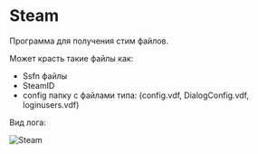 # Steam
Программа для получения стим файлов.

Может красть такие файлы как:
- Ssfn файлы
- SteamID
- config папку с файлами типа: (config.vdf, DialogConfig.vdf, loginusers.vdf)

Вид лога:

![Steam](https://github.com/r3xq1/Steam/blob/master/2.png)

